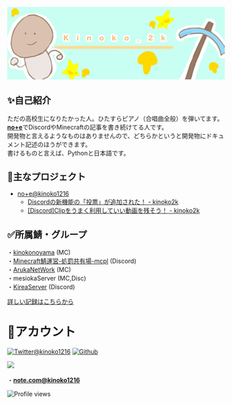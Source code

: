 <p class="profile-img" align="center">
 <img src="kinoko-header2.jpeg" width=800>
</p>

## ✨自己紹介
ただの高校生になりたかった人。ひたすらピアノ（合唱曲全般）を弾いてます。<br>
[**no+e**](https://note.com/kinoko1216)でDiscordやMinecraftの記事を書き続けてる人です。<br>
開発物と言えるようなものはありませんので、どちらかというと開発物にドキュメント記述のほうができます。<br>
書けるものと言えば、Pythonと日本語です。<br>

## 📝主なプロジェクト
- [no+e@kinoko1216](https://note.com/kinoko1216)
    - [Discordの新機能の「投票」が追加された！ - kinoko2k](https://note.com/kinoko1216/n/n78b37bd3b50d)
    - [[Discord]Clipをうまく利用していい動画を残そう！ - kinoko2k](https://note.com/kinoko1216/n/nb1da602f0969)
<!--
- 翻訳
    - [BedWars](https://www.spigotmc.org/resources/screaming-bedwars-1-8-8-1-20-4.63714/update?update=493428)
    - [ChatEX](https://github.com/TheJeterLP/ChatEx/pull/146)
- ドキュメント記述
    - [Discord-SimpleMusicBot](https://github.com/mtripg6666tdr/Discord-SimpleMusicBot)
- 自作
    - [kinoko2k/kinoko2k.github.io](https://github.com/kinoko2k/kinoko2k.github.io)
    - [kinoko2k/fxtwitterChangeBot](https://github.com/kinoko2k/fxtwitterChangeBot)
    - [kinoko2k/ServiceColorCode](https://kinoko2k.github.io/ServiceColorCode/)
-->
## ✅所属鯖・グループ
・[kinokonoyama](https://plancke.io/hypixel/guild/name/kinokonoyama) (MC)<br>
・[Minecraft鯖運営-処罰共有場-mcpl](https://twitter.com/kinoko1216/status/1783881445230141830) (Discord)<br>
・[ArukaNetWork](https://disboard.org/ja/server/1168232472287395880) (MC)<br>
・mesiokaServer (MC,Disc)<br>
・[KireaServer](https://minecraft-mcworld.com/40113/) (Discord)<br>

[詳しい記録はこちらから](<https://github.com/kinoko2k/kinoko2k/blob/main/History.md>)

# 🍨アカウント
[![Twitter@kinoko1216](https://img.shields.io/badge/Twitter-fff.svg?logo=twitter&style=for-the-badge)](https://twitter.com/kinoko1216) [![Github](https://img.shields.io/badge/Github-181717.svg?style=for-the-badge&logo=Github&logoColor=white)](https://github.com/kinoko2k) 

<img src="https://discord.c99.nl/widget/theme-2/925245386568896564.png">

<!-- ・MinecraftId:[`Kinoko_2K`](https://ja.namemc.com/profile/Kinoko_2K)<br> -->
・[**note.com@kinoko1216**](https://note.com/kinoko1216)<br>

![Profile views](https://komarev.com/ghpvc/?username=kinoko2k)

<!--
## ⚙️技術・使用
![HTML5](https://img.shields.io/badge/html5-E34F26.svg?style=for-the-badge&logo=html5&logoColor=white) ![CSS3](https://img.shields.io/badge/CSS3-2572b6.svg?logo=css3&style=for-the-badge) ![JavaScript](https://img.shields.io/badge/javascript-%23323330.svg?style=for-the-badge&logo=javascript&logoColor=%23F7DF1E) ![Markdown](https://img.shields.io/badge/markdown-%23000000.svg?style=for-the-badge&logo=markdown&logoColor=white) 
===
![Python](https://img.shields.io/badge/Python-ffde73.svg?logo=python&style=for-the-badge) ![Java](https://img.shields.io/badge/Java-007396.svg?logo=java&style=for-the-badge)
===
![Windows](https://img.shields.io/badge/Windows-0078d6.svg?logo=windows&style=for-the-badge) ![Linux](https://img.shields.io/badge/Linux-000.svg?logo=linux&style=for-the-badge) ![Ubuntu](https://img.shields.io/badge/Ubuntu-fff.svg?logo=ubuntu&style=for-the-badge)
<!-- https://suzukikatsuma.github.io/badge-generator/ -->
<!-- 
## ステータス
![Metrics](/github-metrics.svg)
-->

<!--
![Top Lang](https://github-readme-stats.vercel.app/api/top-langs/?username=kinoko2k&layout=compact&langs_count=10)
<p><img align="center" src="https://github-readme-streak-stats.herokuapp.com/?user=kinoko2k&" alt="kinoko2k" /></p>
-->
<!-- ![Metrics](https://metrics.lecoq.io/kinoko2k?template=classic&isocalendar=1&languages=1&achievements=1&repositories=1&activity=1&base=header%2C%20activity%2C%20community%2C%20repositories%2C%20metadata&base.indepth=false&base.hireable=false&base.skip=false&repositories.batch=100&repositories.forks=false&repositories.affiliations=owner&isocalendar=false&isocalendar.duration=half-year&languages=false&languages.ignored=html%2Ccss%2Cjava%2Cjavascript%2Cmarkdown&languages.limit=8&languages.threshold=0%25&languages.other=false&languages.colors=github&languages.sections=most-used&languages.indepth=false&languages.analysis.timeout=15&languages.analysis.timeout.repositories=7.5&languages.categories=markup%2C%20programming&languages.recent.categories=markup%2C%20programming&languages.recent.load=300&languages.recent.days=14&repositories=false&repositories.featured=KinokoServer%2Fdocuments%2CJankenWeb%2CPunishment-Program%2CSentenceGenerator&repositories.pinned=0&repositories.starred=0&repositories.random=0&repositories.order=featured%2C%20pinned%2C%20starred%2C%20random&achievements=false&achievements.threshold=C&achievements.secrets=true&achievements.display=detailed&achievements.limit=5&activity=false&activity.limit=5&activity.load=300&activity.days=14&activity.visibility=all&activity.timestamps=false&activity.filter=all&config.timezone=Asia%2FTokyo) -->
<!-- ![Anurag's GitHub stats](https://github-readme-stats.vercel.app/api?username=kinoko2k&show_icons=true&theme=gruvbox) -->
<!-- ![Anurag's GitHub stats](https://github-readme-stats.vercel.app/api?username=kinoko2k&bg_color=30,e96443,904e95&title_color=fff&text_color=fff) -->
